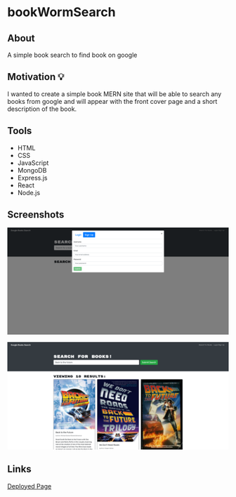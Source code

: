 # bookWormSearch

## About

A simple book search to find book on google


## Motivation 💡

I wanted to create a simple book MERN site that will be able to search any books from google and will appear with the front cover page and a short description of the book. 

## Tools 

- HTML
- CSS
- JavaScript
- MongoDB
- Express.js
- React
- Node.js

## Screenshots 

![Login Page](/assets/img/demo-1.png)

![Search Page](/assets/img/demo-2.png)

## Links 

[Deployed Page](https://migeru27.github.io/Quiz-Timez/)
